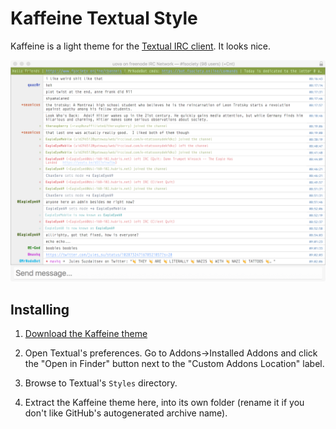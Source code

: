 Kaffeine Textual Style
====================

Kaffeine is a light theme for the [Textual IRC client](https://www.codeux.com/textual/). It looks nice.

![Screenshot](Textual.10.png?raw=true)

## Installing

1. [Download the Kaffeine theme](https://github.com/kaffeine-19/Kaffeine-Textual-Style/archive/master.zip)

2. Open Textual's preferences. Go to Addons->Installed Addons and click the
   "Open in Finder" button next to the "Custom Addons Location" label.

3. Browse to Textual's `Styles` directory.

4. Extract the Kaffeine theme here, into its own folder (rename it if you don't
   like GitHub's autogenerated archive name).
